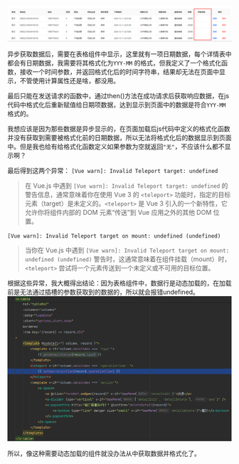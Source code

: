 ![](./img/1734073927276.png)

异步获取数据后，需要在表格组件中显示，这里就有一项日期数据，每个详情表中都会有日期数据，我需要将其格式化为`YYY-MM` 的格式，但我定义了一个格式化函数，接收一个时间参数，并返回格式化后的时间字符串，结果却无法在页面中显示，不管使用计算属性还是啥，都没用。

最后只能在发送请求的函数中，通过then()方法在成功请求后获取响应数据，在js代码中格式化后重新赋值给日期项数据，达到显示到页面中的数据是符合`YYY-MM`格式的。

我想应该是因为那些数据是异步显示的，在页面加载后js代码中定义的格式化函数并没有获取到需要被格式化前的日期数据，所以无法将格式化后的数据显示到页面中。但是我也给有给格式化函数定义如果参数为空就返回`"无"`，不应该什么都不显示啊？


最后得到这两个异常：
`[Vue warn]: Invalid Teleport target: undefined`
>在 Vue.js 中遇到 `[Vue warn]: Invalid Teleport target: undefined` 的警告信息，通常意味着你在使用 Vue 3 的 `<teleport>` 功能时，指定的目标元素（target）是未定义的。`<teleport>` 是 Vue 3 引入的一个新特性，它允许你将组件内部的 DOM 元素“传送”到 Vue 应用之外的其他 DOM 位置。

`[Vue warn]: Invalid Teleport target on mount: undefined (undefined)`
>当你在 Vue.js 中遇到 `[Vue warn]: Invalid Teleport target on mount: undefined (undefined)` 警告时，这通常意味着在组件挂载（mount）时，`<teleport>` 尝试将一个元素传送到一个未定义或不可用的目标位置。

根据这些异常，我大概得出结论：因为表格组件中，数据行是动态加载的，在加载前是无法通过插槽的参数获取到的数据的，所以就会报错undefined。
![](./img/1734073779679.png)

所以，像这种需要动态加载的组件就没办法从中获取数据并格式化了。 